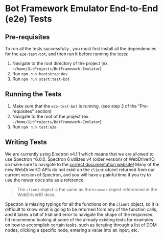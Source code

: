 # Bot Framework Emulator End-to-End (e2e) Tests

## Pre-requisites

To run all the tests successfully , you must first install all the dependencies for the `e2e-test-bot`, and then run it before running the tests:

1. Navigate to the root directory of the project (ex. `~/home/GitProjects/BotFramework-Emulator`)
2. Run `npm run bootstrap:dev`
3. Run `npm run start:test-bot`

## Running the Tests

1. Make sure that the `e2e-test-bot` is running. (see step 3 of the "Pre-requisites" section)
2. Navigate to the root of the project (ex. `~/home/GitProjects/BotFramework-Emulator`)
3. Run `npm run test:e2e`

## Writing Tests

We are currently using Electron v4.1.1 which means that we are allowed to use Spectron ^6.0.0. Spectron 6 utilizes v4 (older version) of WebDriverIO, so make sure to navigate to the [correct documentation website!](http://v4.webdriver.io/api.html) Many of the new WebDriverIO APIs do not exist on the `client` object returned from our current version of Spectron, and you will have a painful time if you try to use the newer docs site as a reference.

> The `client` object is the same as the `browser` object referenced in the WebDriverIO docs.

Spectron is missing typings for all the functions on the `client` object, so it is difficult to know what is going to be returned from any of the function calls, and it takes a bit of trial and error to navigate the shape of the responses. I'd recommend looking at some of the already existing tests for examples on how to accomplish certain tasks, such as iterating through a list of DOM nodes, clicking a specific node, entering a value into an input, etc.
